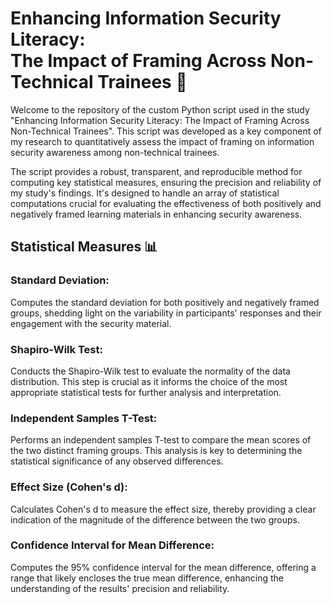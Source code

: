 # Enhancing Information Security Literacy:<br>The Impact of Framing Across Non-Technical Trainees 📄

Welcome to the repository of the custom Python script used in the study "Enhancing Information Security Literacy: The Impact of Framing Across Non-Technical Trainees". 
This script was developed as a key component of my research to quantitatively assess the impact of framing on information security awareness among non-technical trainees.

The script provides a robust, transparent, and reproducible method for computing key statistical measures, ensuring the precision and reliability of my study's findings. 
It's designed to handle an array of statistical computations crucial for evaluating the effectiveness of both positively and negatively framed learning materials in enhancing security awareness.

## Statistical Measures 📊

### Standard Deviation:
Computes the standard deviation for both positively and negatively framed groups, shedding light on the variability in participants' responses and their engagement with the security material.

### Shapiro-Wilk Test:
Conducts the Shapiro-Wilk test to evaluate the normality of the data distribution. This step is crucial as it informs the choice of the most appropriate statistical tests for further analysis and interpretation.

### Independent Samples T-Test:
Performs an independent samples T-test to compare the mean scores of the two distinct framing groups. This analysis is key to determining the statistical significance of any observed differences.

### Effect Size (Cohen's d):
Calculates Cohen's d to measure the effect size, thereby providing a clear indication of the magnitude of the difference between the two groups.

### Confidence Interval for Mean Difference:
Computes the 95% confidence interval for the mean difference, offering a range that likely encloses the true mean difference, enhancing the understanding of the results' precision and reliability.
